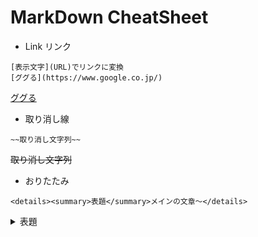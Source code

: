 # MarkDown CheatSheet
- Link リンク

```
[表示文字](URL)でリンクに変換
[ググる](https://www.google.co.jp/)
```

[ググる](https://www.google.co.jp/)


- 取り消し線

```
~~取り消し文字列~~
```

~~取り消し文字列~~

- おりたたみ

```
<details><summary>表題</summary>メインの文章～</details>
```

<details><summary>表題</summary>なぜここを見た？？？ｗ<br>って、どこかにメモを残すくらいなら１か所にまとめたい、そんな時に思いついたのがGitHubでした。</details>

